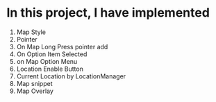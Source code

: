 # In this project, I have implemented
1. Map Style
2. Pointer
3. On Map Long Press pointer add
4. On Option Item Selected
5. on Map Option Menu
6. Location Enable Button
7. Current Location by LocationManager
8. Map snippet
9. Map Overlay
